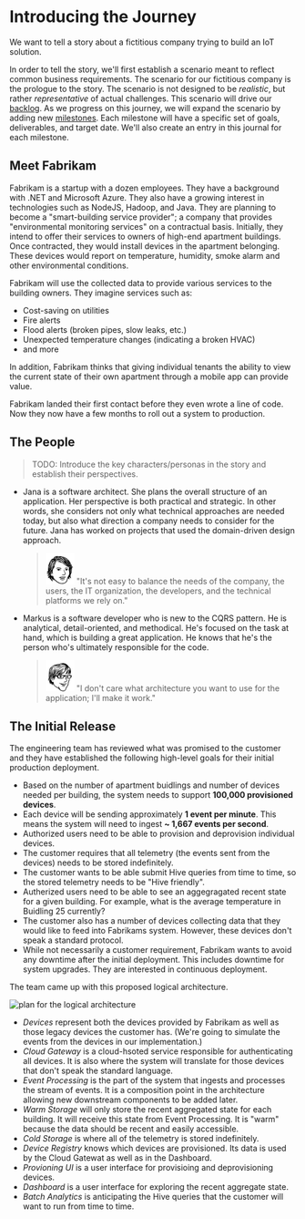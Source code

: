 # Introducing the Journey

We want to tell a story about a fictitious company trying to build an IoT solution.

In order to tell the story, we'll first establish a scenario meant to reflect common business requirements.
The scenario for our fictitious company is the prologue to the story. 
The scenario is not designed to be _realistic_, but rather _representative_ of actual challenges.
This scenario will drive our [backlog][]. 
As we progress on this journey, we will expand the scenario by adding new [milestones][]. 
Each milestone will have a specific set of goals, deliverables, and target date.
We'll also create an entry in this journal for each milestone.

## Meet Fabrikam

Fabrikam is a startup with a dozen employees. 
They have a background with .NET and Microsoft Azure. 
They also have a growing interest in technologies such as NodeJS, Hadoop, and Java.
They are planning to become a "smart-building service provider"; a company that provides "environmental monitoring services" on a contractual basis. 
Initially, they intend to offer their services to owners of high-end apartment buildings.
Once contracted, they would install devices in the apartment belonging.
These devices would report on temperature, humidity, smoke alarm and other environmental conditions.

Fabrikam will use the collected data to provide various services to the building owners.
They imagine services such as:
- Cost-saving on utilities
- Fire alerts
- Flood alerts (broken pipes, slow leaks, etc.)
- Unexpected temperature changes (indicating a broken HVAC)
- and more

In addition, Fabrikam thinks that giving individual tenants the ability to view
the current state of their own apartment through a mobile app can provide value.

Fabrikam landed their first contact before they even wrote a line of code.
Now they now have a few months to roll out a system to production.

## The People

> TODO: Introduce the key characters/personas in the story and establish their perspectives. 

-  Jana is a software architect. She plans the overall structure of an application. 
	Her perspective is both practical and strategic. 
	In other words, she considers not only what technical approaches are needed today, 
	but also what direction a company needs to consider for the future. Jana has worked 
	on projects that used the domain-driven design approach.

	> ![Jana](media/PersonaJana.png) "It's not easy to balance the needs of the company, the users, the IT organization, the developers, and the technical platforms we rely on."

-  Markus is a software developer who is new to the CQRS pattern.
	He is analytical, detail-oriented, and methodical. 
	He's focused on the task at hand, which is building a great application. 
	He knows that he's the person who's ultimately responsible for the code. 

	> ![Markus](media/PersonaMarkus.png) "I don't care what architecture you want to use for the application; I'll make it work."

## The Initial Release

The engineering team has reviewed what was promised to the customer and they have established 
the following high-level goals for their initial production deployment.

- Based on the number of apartment buidlings and number of devices needed per building, 
the system needs to support **100,000 provisioned devices**.
- Each device will be sending approximately **1 event per minute**. This means the system will need to ingest 
**~ 1,667 events per second**.
- Authorized users need to be able to provision and deprovision individual devices.
- The customer requires that all telemetry (the events sent from the devices) needs to be stored indefinitely.
- The customer wants to be able submit Hive queries from time to time, so the stored telemetry needs to be "Hive friendly".
- Autherized users need to be able to see an aggegragated recent state for a given building. 
For example, what is the average temperature in Buidling 25 currently? 
- The customer also has a number of devices collecting data that they would like to feed into Fabrikams system. 
However, these devices don't speak a standard protocol.
- While not necessarily a customer requirement, Fabrikam wants to avoid any downtime after the initial deployment. 
This includes downtime for system upgrades. They are interested in continuous deployment. 

The team came up with this proposed logical architecture.

![plan for the logical architecture](media/00-introducing-the-journey/logical-architecture.png)

- _Devices_ represent both the devices provided by Fabrikam as well as those legacy devices the customer has. 
(We're going to simulate the events from the devices in our implementation.)
- _Cloud Gateway_ is a cloud-hsoted service responsible for authenticating all devices. 
It is also where the system will translate for those devices that don't speak the standard language.
- _Event Processing_ is the part of the system that ingests and processes the stream of events. 
It is a composition point in the architecture allowing new downstream components to be added later.
- _Warm Storage_ will only store the recent aggregated state for each building. 
It will receive this state from Event Processing. It is "warm" because the data should be recent and easily accessible.
- _Cold Storage_ is where all of the telemetry is stored indefinitely.
- _Device Registry_ knows which devices are provisioned. Its data is used by the Cloud Gatewat as well as in the Dashboard.
- _Provioning UI_ is a user interface for provisioing and deprovisioning devices.
- _Dashboard_ is a user interface for exploring the recent aggregate state.
- _Batch Analytics_ is anticipating the Hive queries that the customer will want to run from time to time.


[backlog]: https://github.com/mspnp/iot-journey/issues
[milestones]: https://github.com/mspnp/iot-journey/milestones
